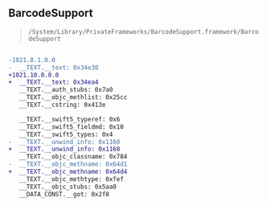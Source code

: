 ## BarcodeSupport

> `/System/Library/PrivateFrameworks/BarcodeSupport.framework/BarcodeSupport`

```diff

-1021.8.1.0.0
-  __TEXT.__text: 0x34e30
+1021.10.0.0.0
+  __TEXT.__text: 0x34ea4
   __TEXT.__auth_stubs: 0x7a0
   __TEXT.__objc_methlist: 0x25cc
   __TEXT.__cstring: 0x413e

   __TEXT.__swift5_typeref: 0x6
   __TEXT.__swift5_fieldmd: 0x10
   __TEXT.__swift5_types: 0x4
-  __TEXT.__unwind_info: 0x1160
+  __TEXT.__unwind_info: 0x1168
   __TEXT.__objc_classname: 0x784
-  __TEXT.__objc_methname: 0x64d1
+  __TEXT.__objc_methname: 0x64d4
   __TEXT.__objc_methtype: 0xfef
   __TEXT.__objc_stubs: 0x5aa0
   __DATA_CONST.__got: 0x2f8

```
